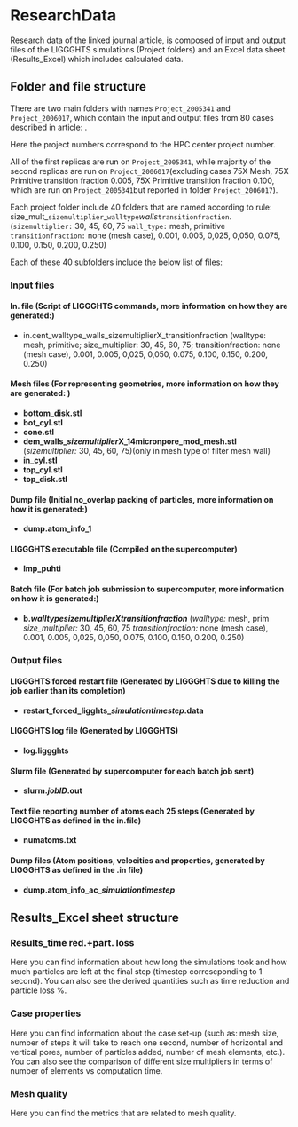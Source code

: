 # ResearchData
Research data of the linked journal article, is composed of input and output files of the LIGGGHTS simulations (Project folders) and an Excel data sheet (Results_Excel) which includes calculated data.

## Folder and file structure
There are two main folders with names `Project_2005341` and `Project_2006017`, which contain the input and output files from 80 cases described in article: .

Here the project numbers correspond to the HPC center project number.

All of the first replicas are run on `Project_2005341`, while majority of the second replicas are run on `Project_2006017`(excluding cases 75X Mesh, 75X Primitive transition fraction 0.005, 75X Primitive transition fraction 0.100, which are run on `Project_2005341`but reported in folder `Project_2006017`).

Each project folder include 40 folders that are named according to rule: size_mult_`sizemultiplier`_`walltype`_walls_`transitionfraction`. (`sizemultiplier:` 30, 45, 60, 75 `wall_type:` mesh, primitive `transitionfraction:` none (mesh case), 0.001, 0.005, 0,025, 0,050, 0.075, 0.100, 0.150, 0.200, 0.250)

Each of these 40 subfolders include the below list of files:

### Input files
#### In. file (Script of LIGGGHTS commands, more information on how they are generated:)
- in.cent_walltype_walls_sizemultiplierX_transitionfraction (walltype: mesh, primitive; size_multiplier: 30, 45, 60, 75; transitionfraction: none (mesh case), 0.001, 0.005, 0,025, 0,050, 0.075, 0.100, 0.150, 0.200, 0.250)

#### Mesh files (For representing geometries, more information on how they are generated: )
- **bottom_disk.stl** 
- **bot_cyl.stl**
- **cone.stl**
- **dem_walls_*sizemultiplier*X_14micronpore_mod_mesh.stl** (*sizemultiplier:* 30, 45, 60, 75)(only in mesh type of filter mesh wall)
- **in_cyl.stl**
- **top_cyl.stl**
- **top_disk.stl**

#### Dump file (Initial no_overlap packing of particles, more information on how it is generated:)
- **dump.atom_info_1**

#### LIGGGHTS executable file (Compiled on the supercomputer)
- **lmp_puhti**

#### Batch file (For batch job submission to supercomputer, more information on how it is generated:)
- **b.*walltype*_*sizemultiplier*X_*transitionfraction*** (*walltype:* mesh, prim *size_multiplier:* 30, 45, 60, 75 *transitionfraction:* none (mesh case), 0.001, 0.005, 0,025, 0,050, 0.075, 0.100, 0.150, 0.200, 0.250)

### Output files
#### LIGGGHTS forced restart file (Generated by LIGGGHTS due to killing the job earlier than its completion)
- **restart_forced_ligghts_*simulationtimestep*.data**
        
#### LIGGGHTS log file (Generated by LIGGGHTS)
- **log.liggghts**
        
#### Slurm file (Generated by supercomputer for each batch job sent)
- **slurm.*jobID*.out**

#### Text file reporting number of atoms each 25 steps (Generated by LIGGGHTS as defined in the in.file)
- **numatoms.txt**
        
#### Dump files (Atom positions, velocities and properties, generated by LIGGGHTS as defined in the .in file)
- **dump.atom_info_ac_*simulationtimestep***

## Results_Excel sheet structure
### Results_time red.+part. loss
Here you can find information about how long the simulations took and how much particles are left at the final step (timestep correscponding to 1 second). You can also see the derived quantities such as time reduction and particle loss %.

### Case properties
Here you can find information about the case set-up (such as: mesh size, number of steps it will take to reach one second, number of horizontal and vertical pores, number of particles added, number of mesh elements, etc.). You can also see the comparison of different size multipliers in terms of number of elements vs computation time.

### Mesh quality
Here you can find the metrics that are related to mesh quality.
